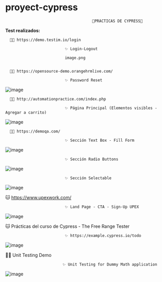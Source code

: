 # proyect-cypress

                                          🔰PRACTICAS DE CYPRESS🔰 

<b>Test realizados:</b>


      🐱‍🏍 https://demo.testim.io/login

                              ✨ Login-Logout

                              image.png
                              

      🐱‍🏍 https://opensource-demo.orangehrmlive.com/
                                         
                              ✨ Password Reset

![image](https://user-images.githubusercontent.com/72052340/189485987-a5c7f0c1-ca81-4cb6-b2d9-7c559db5aee2.png)

              
              
      🐱‍🏍 http://automationpractice.com/index.php
                
                              ✨ Página Principal (Elementos visibles - Agregar a carrito)
                              
 ![image](https://user-images.githubusercontent.com/72052340/190042811-e931a55f-9550-4d76-8e42-de88f229fa59.png)
 
 
      🐱‍🏍 https://demoqa.com/
      
                              ✨ Sección Text Box - Fill Form

   ![image](https://user-images.githubusercontent.com/72052340/193368264-be758aff-f8ca-4b9c-9e50-ba89d861007b.png)
                           
                              
                              ✨ Sección Radio Buttons
                              
                              
   ![image](https://user-images.githubusercontent.com/72052340/193977483-7e915faf-29c0-4848-b1aa-92fda34b3d08.png)

               
                              ✨ Sección Selectable
              
   ![image](https://user-images.githubusercontent.com/72052340/197097886-573bcea4-0e20-437b-99a9-81ea553a27c8.png)
   
   🐱‍ https://www.upexwork.com/
   
                              ✨ Land Page - CTA - Sign-Up UPEX
   
   ![image](https://user-images.githubusercontent.com/72052340/207959149-64c6a6f2-ea30-4cd6-b2ca-d4dc26814193.png)


  🐱‍ Prácticas del curso de Cypress - The Free Range Tester
  
  
                              ✨ https://example.cypress.io/todo
                              
     
   ![image](https://user-images.githubusercontent.com/72052340/208014426-34c8ec8e-3f11-4a9d-a368-4eab5894cbf7.png)

 🐱‍🏍 Unit Testing Demo
  
                             ✨ Unit Testing for Dummy Math application
                             
        
     
   ![image](https://user-images.githubusercontent.com/72052340/213881028-4d4ab297-7339-46c3-9f8f-996a2c5186d5.png) 
        

